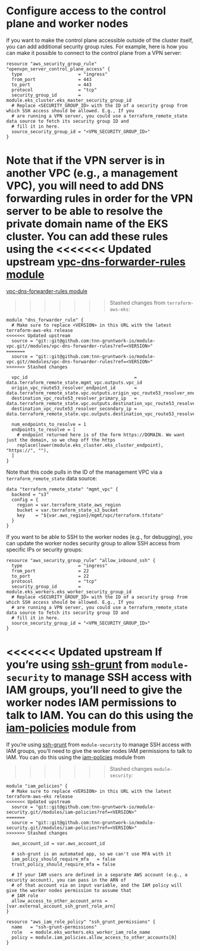 # Configure access to the control plane and worker nodes

If you want to make the control plane accessible outside of the cluster itself, you can add additional security group
rules. For example, here is how you can make it possible to connect to the control plane from a VPN server:

```hcl title=infrastructure-modules/services/eks-cluster/main.tf
resource "aws_security_group_rule" "openvpn_server_control_plane_access" {
  type                     = "ingress"
  from_port                = 443
  to_port                  = 443
  protocol                 = "tcp"
  security_group_id        = module.eks_cluster.eks_master_security_group_id
  # Replace <SECURITY_GROUP_ID> with the ID of a security group from which SSH access should be allowed. E.g., If you
  # are running a VPN server, you could use a terraform_remote_state data source to fetch its security group ID and
  # fill it in here.
  source_security_group_id = "<VPN_SECURITY_GROUP_ID>"
}
```

Note that if the VPN server is in another VPC (e.g., a management VPC), you will need to add DNS forwarding rules in
order for the VPN server to be able to resolve the private domain name of the EKS cluster. You can add these rules
using the
<<<<<<< Updated upstream
[vpc-dns-forwarder-rules module](https://github.com/tnn-gruntwork-io/module-vpc/tree/master/modules/vpc-dns-forwarder-rules)
=======
[vpc-dns-forwarder-rules module](https://github.com/tnn-gruntwork-io/module-vpc/tree/master/modules/vpc-dns-forwarder-rules)
>>>>>>> Stashed changes
from `terraform-aws-eks`:

```hcl title=infrastructure-modules/services/eks-cluster/main.tf
module "dns_forwarder_rule" {
  # Make sure to replace <VERSION> in this URL with the latest terraform-aws-eks release
<<<<<<< Updated upstream
  source = "git::git@github.com:tnn-gruntwork-io/module-vpc.git//modules/vpc-dns-forwarder-rules?ref=<VERSION>"
=======
  source = "git::git@github.com:tnn-gruntwork-io/module-vpc.git//modules/vpc-dns-forwarder-rules?ref=<VERSION>"
>>>>>>> Stashed changes

  vpc_id                                        = data.terraform_remote_state.mgmt_vpc.outputs.vpc_id
  origin_vpc_route53_resolver_endpoint_id       = data.terraform_remote_state.vpc.outputs.origin_vpc_route53_resolver_endpoint_id
  destination_vpc_route53_resolver_primary_ip   = data.terraform_remote_state.vpc.outputs.destination_vpc_route53_resolver_primary_ip
  destination_vpc_route53_resolver_secondary_ip = data.terraform_remote_state.vpc.outputs.destination_vpc_route53_resolver_secondary_ip

  num_endpoints_to_resolve = 1
  endpoints_to_resolve = [
    # endpoint returned here is of the form https://DOMAIN. We want just the domain, so we chop off the https
    replace(lower(module.eks_cluster.eks_cluster_endpoint), "https://", ""),
  ]
}
```

Note that this code pulls in the ID of the management VPC via a `terraform_remote_state` data source:

```hcl title=infrastructure-modules/services/eks-cluster/dependencies.tf
data "terraform_remote_state" "mgmt_vpc" {
  backend = "s3"
  config = {
    region = var.terraform_state_aws_region
    bucket = var.terraform_state_s3_bucket
    key    = "${var.aws_region}/mgmt/vpc/terraform.tfstate"
  }
}
```

If you want to be able to SSH to the worker nodes (e.g., for debugging), you can update the worker nodes security group
to allow SSH access from specific IPs or security groups:

```hcl title=infrastructure-modules/services/eks-cluster/main.tf
resource "aws_security_group_rule" "allow_inbound_ssh" {
  type                     = "ingress"
  from_port                = 22
  to_port                  = 22
  protocol                 = "tcp"
  security_group_id        = module.eks_workers.eks_worker_security_group_id
  # Replace <SECURITY_GROUP_ID> with the ID of a security group from which SSH access should be allowed. E.g., If you
  # are running a VPN server, you could use a terraform_remote_state data source to fetch its security group ID and
  # fill it in here.
  source_security_group_id = "<VPN_SECURITY_GROUP_ID>"
}
```

<<<<<<< Updated upstream
If you’re using [ssh-grunt](https://github.com/tnn-gruntwork-io/module-security/tree/master/modules/ssh-grunt) from
`module-security` to manage SSH access with IAM groups, you’ll need to give the worker nodes IAM permissions to talk to
IAM. You can do this using the
[iam-policies](https://github.com/tnn-gruntwork-io/module-security/tree/master/modules/iam-policies) module from
=======
If you’re using [ssh-grunt](https://github.com/tnn-gruntwork-io/module-security/tree/master/modules/ssh-grunt) from
`module-security` to manage SSH access with IAM groups, you’ll need to give the worker nodes IAM permissions to talk to
IAM. You can do this using the
[iam-policies](https://github.com/tnn-gruntwork-io/module-security/tree/master/modules/iam-policies) module from
>>>>>>> Stashed changes
`module-security`:

```hcl title=infrastructure-modules/services/eks-cluster/main.tf
module "iam_policies" {
  # Make sure to replace <VERSION> in this URL with the latest terraform-aws-eks release
<<<<<<< Updated upstream
  source = "git::git@github.com:tnn-gruntwork-io/module-security.git//modules/iam-policies?ref=<VERSION>"
=======
  source = "git::git@github.com:tnn-gruntwork-io/module-security.git//modules/iam-policies?ref=<VERSION>"
>>>>>>> Stashed changes

  aws_account_id = var.aws_account_id

  # ssh-grunt is an automated app, so we can't use MFA with it
  iam_policy_should_require_mfa   = false
  trust_policy_should_require_mfa = false

  # If your IAM users are defined in a separate AWS account (e.g., a security account), you can pass in the ARN of
  # of that account via an input variable, and the IAM policy will give the worker nodes permission to assume that
  # IAM role
  allow_access_to_other_account_arns = [var.external_account_ssh_grunt_role_arn]
}

resource "aws_iam_role_policy" "ssh_grunt_permissions" {
  name   = "ssh-grunt-permissions"
  role   = module.eks_workers.eks_worker_iam_role_name
  policy = module.iam_policies.allow_access_to_other_accounts[0]
}
```


<!-- ##DOCS-SOURCER-START
{
  "sourcePlugin": "local-copier",
  "hash": "985bfb828a22c317d6b029d2afb50f13"
}
##DOCS-SOURCER-END -->
